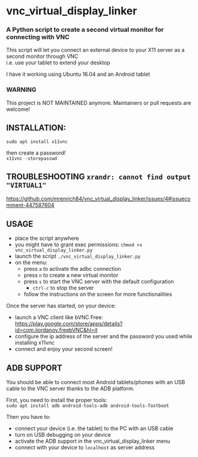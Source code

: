 # vnc_virtual_display_linker
### A Python script to create a second virtual monitor for connecting with VNC

This script will let you connect an external device to your X11 server as a second monitor through VNC  
i.e. use your tablet to extend your desktop

I have it working using Ubuntu 16.04 and an Android tablet

### WARNING
This project is NOT MAINTAINED anymore.
Maintainers or pull requests are welcome!

## INSTALLATION:
`sudo apt install x11vnc`

then create a password!  
`x11vnc -storepasswd`

## TROUBLESHOOTING `xrandr: cannot find output "VIRTUAL1"`
https://github.com/mrenrich84/vnc_virtual_display_linker/issues/4#issuecomment-447587604

## USAGE
- place the script anywhere
- you might have to grant exec permissions: `chmod +x vnc_virtual_display_linker.py`
- launch the script `./vnc_virtual_display_linker.py`
- on the menu:
  - press `a` to activate the adbc connection
  - press `n` to create a new virtual monitor
  - press `s` to start the VNC server with the default configuration
    - `ctrl-c` to stop the server
  - follow the instructions on the screen for more functionalities

Once the server has started, on your device:
- launch a VNC client like bVNC Free: https://play.google.com/store/apps/details?id=com.iiordanov.freebVNC&hl=it
- configure the ip address of the server and the password you used while installing x11vnc
- connect and enjoy your second screen!

## ADB SUPPORT
You should be able to connect most Android tablets/phones with an USB cable to the VNC server thanks to the ADB platform.

First, you need to install the proper tools:  
`sudo apt install adb android-tools-adb android-tools-fastboot`

Then you have to:
- connect your device (i.e. the tablet) to the PC with an USB cable 
- turn on USB debugging on your device
- activate the ADB support in the vnc_virtual_display_linker menu
- connect with your device to `localhost` as server address
